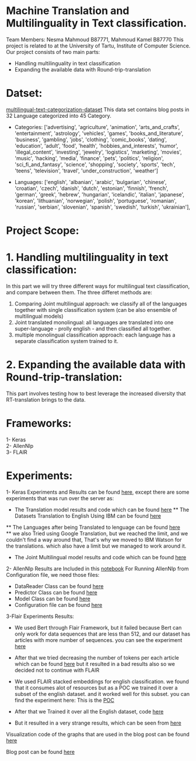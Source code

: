 # Machine Translation and  Multilinguality in Text classification.
Team Members: Nesma Mahmoud B87771, Mahmoud Kamel B87770
This project is related to at the University of Tartu, Institute of Computer Science. 
Our project consists of two main parts:
*  Handling multilinguality in text classification
*  Expanding the available data with Round-trip-translation

# Datset: 
[multilingual-text-categorization-dataset](https://github.com/valeriano-manassero/multilingual-text-categorization-dataset)
This data set contains blog posts in 32 Language categorized into 45 Category. 
* Categories: ['advertising', 'agriculture', 'animation', 'arts_and_crafts',
       'entertainment', 'astrology', 'vehicles', 'games',
       'books_and_literature', 'business', 'gambling', 'jobs', 'clothing',
       'comic_books', 'dating', 'education', 'adult', 'food', 'health',
       'hobbies_and_interests', 'humor', 'illegal_content', 'investing',
       'jewelry', 'logistics', 'marketing', 'movies', 'music', 'hacking',
       'media', 'finance', 'pets', 'politics', 'religion',
       'sci_fi_and_fantasy', 'science', 'shopping', 'society', 'sports',
       'tech', 'teens', 'television', 'travel', 'under_construction',
       'weather']
       
* Languages: ['english', 'albanian', 'arabic', 'bulgarian', 'chinese',
       'croatian', 'czech', 'danish', 'dutch', 'estonian', 'finnish',
       'french', 'german', 'greek', 'hebrew', 'hungarian', 'icelandic',
       'italian', 'japanese', 'korean', 'lithuanian', 'norwegian',
       'polish', 'portuguese', 'romanian', 'russian', 'serbian',
       'slovenian', 'spanish', 'swedish', 'turkish', 'ukrainian'],

# Project Scope: 
# 1. Handling multilinguality in text classification:
In this part we will try three different ways for multilingual text classification, and compare between them. The three differet methods are:
1. Comparing Joint multilingual approach: we classify all of the languages together with single classification system (can be also ensemble of multilingual models)
2. Joint translated monolingual: all languages are translated into one super-language - prolly english - and then classified all together.
3. multiple monolingual classification approach: each language has a separate classification system trained to it.

# 2. Expanding the available data with Round-trip-translation:
This part involves testing how to best leverage the increased diversity that RT-translation brings to the data.

# Frameworks:
1- Keras  
2- AllenNlp  
3- FLAIR 

# Experiments:
1- Keras Experiments and Results can be found [here](https://github.com/nesmaAlmoazamy/Handling_Multilinguality/blob/master/Keras/ALL_PHASES.ipynb), except there are some experiments that was run over the server as: 
* The Translation model results and code which can be found [here](https://github.com/nesmaAlmoazamy/Handling_Multilinguality/tree/master/Keras/Joint_Translated_Monolingual) 
 ** The Datasets Translation to English Using IBM can be found [here](https://github.com/nesmaAlmoazamy/Handling_Multilinguality/blob/master/Keras/TranslationUsingIBMWatson.ipynb)
 
 ** The Languages after being Translated to lenguage can be found [here](https://github.com/nesmaAlmoazamy/Handling_Multilinguality/blob/master/Keras/Super%20Language%20after%20translation.ipynb)  
 ** we also Tried using Google Translation, but we reached the limit, and we couldn't find a way around that, That's why we moved to IBM Watson for the translations. which also have a limit but we managed to work around it.
* The Joint Multilingual model results and code which can be found [here](https://github.com/nesmaAlmoazamy/Handling_Multilinguality/tree/master/Keras/Joint_Multilingual_Results) 


2- AllenNlp Results are Included in this [notebook]( https://github.com/nesmaAlmoazamy/Handling_Multilinguality/blob/master/AllenNlp/ALL_PHASES_AllenNlp.ipynb)
For Running AllenNlp from Configuration file, we need those files: 
* DataReader Class can be found [here](https://github.com/nesmaAlmoazamy/Handling_Multilinguality/blob/master/AllenNlp/data-reader.py)
* Predictor Class can be found [here](https://github.com/nesmaAlmoazamy/Handling_Multilinguality/blob/master/AllenNlp/predictor.py)
* Model Class can be found [here](https://github.com/nesmaAlmoazamy/Handling_Multilinguality/blob/master/AllenNlp/LstmClassifier.py)
* Configuration file can be found [here](https://github.com/nesmaAlmoazamy/Handling_Multilinguality/blob/master/AllenNlp/ArticlesClassification.jsonnet)

3-Flair Experiments Results: 
* We used Bert through Flair Framework, but it failed because Bert can only work for data sequences that are less than 512, and our dataset has articles with more number of sequences. you can see the experiment [here](https://github.com/nesmaAlmoazamy/Handling_Multilinguality/blob/master/Flair/FlairBertEnglishFAILED.ipynb)
* After that we tried decreasing the number of tokens per each article which can be found [here](https://github.com/nesmaAlmoazamy/Handling_Multilinguality/blob/master/Flair/FlairBertEnglishDecreaseNumberOfTokensTo50.ipynb) but it resulted in a bad results also so we decided not to continue with FLAIR

* We used FLAIR stacked embeddings for english classification. we found that it consumes alot of resources but as a POC we trained it over a subset of the english dataset. and it worked well for this subset. you can find the experiment here: This is the [POC](https://github.com/nesmaAlmoazamy/Handling_Multilinguality/blob/master/Flair/FlairEnglishClassificationPOC.ipynb)
* After that we Trained it over all the English dataset, code [here]( https://github.com/nesmaAlmoazamy/Handling_Multilinguality/blob/master/Flair/FlairEnglishClassificationToBeRunOverTheCluster.ipynb)
* But it resulted in a very strange results, which can be seen from [here]( https://github.com/nesmaAlmoazamy/Handling_Multilinguality/blob/master/Flair/result_flair.txt)

Visualization code of the graphs that are used in the blog post can be found [here](https://github.com/nesmaAlmoazamy/Handling_Multilinguality/blob/master/Visualization/Visualizations.ipynb)

Blog post can be found [here](https://medium.com/@mahmoud.kamel104/machine-translation-and-multilinguality-in-text-classification-6e20ef9dbce8)
